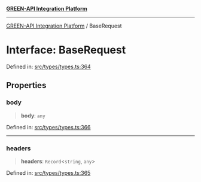 [**GREEN-API Integration Platform**](../README.md)

***

[GREEN-API Integration Platform](../globals.md) / BaseRequest

# Interface: BaseRequest

Defined in: [src/types/types.ts:364](https://github.com/green-api/greenapi-integration/blob/26b7312501b16e05fb46a2946b8bfa77b8bc003e/src/types/types.ts#L364)

## Properties

### body

> **body**: `any`

Defined in: [src/types/types.ts:366](https://github.com/green-api/greenapi-integration/blob/26b7312501b16e05fb46a2946b8bfa77b8bc003e/src/types/types.ts#L366)

***

### headers

> **headers**: `Record`\<`string`, `any`\>

Defined in: [src/types/types.ts:365](https://github.com/green-api/greenapi-integration/blob/26b7312501b16e05fb46a2946b8bfa77b8bc003e/src/types/types.ts#L365)
